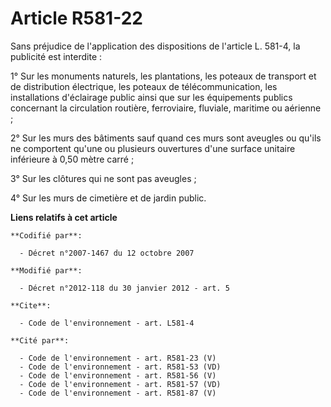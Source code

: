 # Article R581-22

Sans préjudice de l'application des dispositions de l'article L. 581-4, la publicité est interdite : 

1° Sur les monuments naturels, les plantations, les poteaux de transport et de distribution électrique, les poteaux de
télécommunication, les installations d'éclairage public ainsi que sur les équipements publics concernant la circulation
routière, ferroviaire, fluviale, maritime ou aérienne ; 

2° Sur les murs des bâtiments sauf quand ces murs sont aveugles ou qu'ils ne comportent qu'une ou plusieurs ouvertures d'une
surface unitaire inférieure à 0,50 mètre carré ; 

3° Sur les clôtures qui ne sont pas aveugles ; 

4° Sur les murs de cimetière et de jardin public.

**Liens relatifs à cet article**

	**Codifié par**:

	  - Décret n°2007-1467 du 12 octobre 2007

	**Modifié par**:

	  - Décret n°2012-118 du 30 janvier 2012 - art. 5

	**Cite**:

	  - Code de l'environnement - art. L581-4

	**Cité par**:

	  - Code de l'environnement - art. R581-23 (V)
	  - Code de l'environnement - art. R581-53 (VD)
	  - Code de l'environnement - art. R581-56 (V)
	  - Code de l'environnement - art. R581-57 (VD)
	  - Code de l'environnement - art. R581-87 (V)
